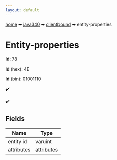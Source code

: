```yaml
---
layout: default
---
```


[home](/) ➡ [java340](/protocol/java340) ➡ [clientbound](/protocol/java340/clientbound) ➡ entity-properties

# Entity-properties

**Id**: 78

**Id** (hex): 4E

**Id** (bin): 01001110

✔️

✔️

## Fields

Name | Type
---|---
entity id | varuint
attributes | [attributes](/protocol/java340/arrays)

